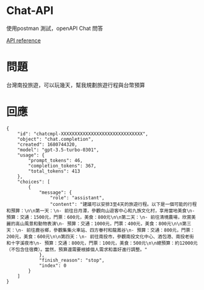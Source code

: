 # Chat-API
使用postman 測試，openAPI Chat 問答


[API reference](https://platform.openai.com/docs/api-reference/making-requests)

# 問題
台灣南投旅遊，可以玩幾天，幫我規劃旅遊行程與台幣預算

# 回應
```
{
    "id": "chatcmpl-XXXXXXXXXXXXXXXXXXXXXXXXXXXXXX",
    "object": "chat.completion",
    "created": 1680744320,
    "model": "gpt-3.5-turbo-0301",
    "usage": {
        "prompt_tokens": 46,
        "completion_tokens": 367,
        "total_tokens": 413
    },
    "choices": [
        {
            "message": {
                "role": "assistant",
                "content": "建議可以安排3至4天的旅遊行程。以下是一個可能的行程和預算：\n\n第一天：\n- 前往日月潭，參觀向山遊客中心和九族文化村，享用當地美食\n- 預算：交通：1500元，門票：600元，美食：800元\n\n第二天：\n- 前往清境農場，欣賞美麗的高山風景和動物表演\n- 預算：交通：1000元，門票：400元，美食：800元\n\n第三天：\n- 前往鹿谷鄉，參觀集集火車站、四方眷村和龍鳳谷\n- 預算：交通：800元，門票：200元，美食：600元\n\n第四天：\n- 前往南投市，參觀南投文化中心、酒包港、南投老街和十字溪夜市\n- 預算：交通：800元，門票：100元，美食：500元\n\n總預算：約12000元（不包含住宿費）。當然，預算還需要根據個人需求和喜好進行調整。"
            },
            "finish_reason": "stop",
            "index": 0
        }
    ]
}
```
